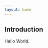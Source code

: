 ```yaml
---
layout: home
---
```


<!-- Set title and description in config.yml -->

## Introduction

Hello World.
